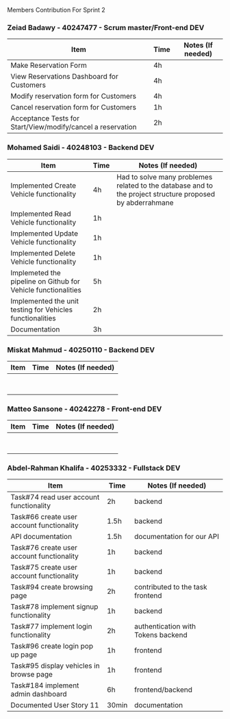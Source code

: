 Members Contribution For Sprint 2

### Zeiad Badawy - 40247477 - Scrum master/Front-end DEV
| Item                        | Time      | Notes (If needed)                                               |
|-----------------------------|-----------|-----------------------------------------------------------------|
|   Make Reservation Form    |      4h     |                                                                 |
|   View Reservations Dashboard for Customers     |     4h      |                                                                 |
|   Modify reservation form for Customers                          |    4h       |                                                                 |
|   Cancel reservation form for Customers                         |     1h      |                                                                 |
|           Acceptance Tests for Start/View/modify/cancel a reservation                |      2h     |                                                                 |


### Mohamed Saidi - 40248103 - Backend DEV
| Item                        | Time      | Notes (If needed)                                               |
|-----------------------------|-----------|-----------------------------------------------------------------|
| Implemented Create Vehicle functionality |    4h       |    Had to solve many problemes related to the database and to the project structure proposed by abderrahmane|
| Implemented Read Vehicle functionality   |   1h        |                                                                 |
| Implemented Update Vehicle functionality |   1h        |                                                                 |
| Implemented Delete Vehicle functionality |   1h        |                                                                 |
| Implemeted the pipeline on Github for Vehicle functionalities   |  5h         |                                                                 |
| Implemented the unit testing for Vehicles functionalities                           |   2h        |                                                                 |
| Documentation                            |      3h     |                                                                 |


### Miskat Mahmud - 40250110 - Backend DEV
| Item                        | Time      | Notes (If needed)                                               |
|-----------------------------|-----------|-----------------------------------------------------------------|
|                             |           |                                                                 |
|                             |           |                                                                 |
|                             |           |                                                                 |
|                             |           |                                                                 |
|                             |           |                                                                 |
|                             |           |                                                                 |
|                             |           |                                                                 |
|                             |           |                                                                 |


### Matteo Sansone - 40242278 - Front-end DEV
| Item                        | Time      | Notes (If needed)                                               |
|-----------------------------|-----------|-----------------------------------------------------------------|
|                             |           |                                                                 |
|                             |           |                                                                 |
|                             |           |                                                                 |
|                             |           |                                                                 |
|                             |           |                                                                 |
|                             |           |                                                                 |
|                             |           |                                                                 |
|                             |           |                                                                 |


### Abdel-Rahman Khalifa - 40253332 - Fullstack DEV
| Item                        | Time      | Notes (If needed)                                               |
|-----------------------------|-----------|-----------------------------------------------------------------|
|Task#74 read user account functionality | 2h |           backend                                                      |
| Task#66 create user account functionality | 1.5h |          backend                                                       |
| API documentation  | 1.5h | documentation for our API         |  documentation
| Task#76 create user account functionality |  1h  |                     backend                                            |
| Task#75 create user account functionality |  1h  |                     backend                                           |
| Task#94 create browsing page|  2h  | contributed to the task            frontend                         |
| Task#78 implement signup functionality| 1h |             backend                                                    |
| Task#77 implement login functionality| 2h | authentication with Tokens     backend                                  |
| Task#96 create login pop up page | 1h | frontend                                                          |
| Task#95 display vehicles in browse page | 1h | frontend                                                          |
| Task#184 implement admin dashboard | 6h | frontend/backend                                                          |
| Documented User Story 11 | 30min | documentation   |
